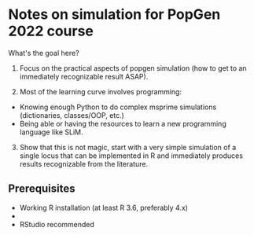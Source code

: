 # Notes on simulation for PopGen 2022 course

What's the goal here?

1. Focus on the practical aspects of popgen simulation (how to get to an immediately recognizable result ASAP).

2. Most of the learning curve involves programming:
- Knowing enough Python to do complex msprime simulations (dictionaries, classes/OOP, etc.)
- Being able or having the resources to learn a new programming language like SLiM.

3. Show that this is not magic, start with a very simple simulation of a single locus that can be implemented in R and immediately produces results recognizable from the literature.

## Prerequisites

- Working R installation (at least R 3.6, preferably 4.x)
- 
- RStudio recommended
